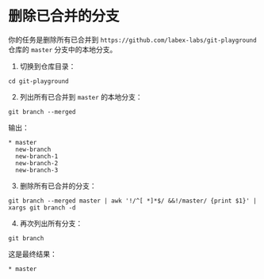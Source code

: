 # 删除已合并的分支

你的任务是删除所有已合并到 `https://github.com/labex-labs/git-playground` 仓库的 `master` 分支中的本地分支。

1. 切换到仓库目录：

```shell
cd git-playground
```

2. 列出所有已合并到 `master` 的本地分支：

```shell
git branch --merged
```

输出：

```
* master
  new-branch
  new-branch-1
  new-branch-2
  new-branch-3
```

3. 删除所有已合并的分支：

```shell
git branch --merged master | awk '!/^[ *]*$/ &&!/master/ {print $1}' | xargs git branch -d
```

4. 再次列出所有分支：

```shell
git branch
```

这是最终结果：

```
* master
```
